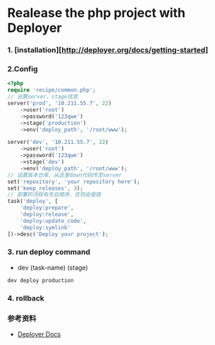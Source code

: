 # Realease the php project  with Deployer



### 1. [installation][http://deployer.org/docs/getting-started]

### 2.Config

``` php
<?php
require 'recipe/common.php';
// 设置server，stage信息
server('prod', '10.211.55.7', 22)
    ->user('root')
    ->password('123qwe')
    ->stage('production')
    ->env('deploy_path', '/root/www');

server('dev', '10.211.55.7', 22)
    ->user('root')
    ->password('123qwe')
    ->stage('dev')
    ->env('deploy_path', '/root/www');
// 设置版本仓库，从这里down代码传至server
set('repository', 'your repository here');
set('keep_releases', 3);
// 部署的流程有先后顺序，否则会报错
task('deploy', [
    'deploy:prepare',
    'deploy:release',
    'deploy:update_code',
    'deploy:symlink'
])->desc('Deploy your project');
```

### 3. run deploy command

* dev (task-name) (stage)

``` shell
dev deploy production
```

### 4. rollback



### 参考资料

* [Deployer Docs](http://deployer.org/docs)
